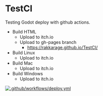 # TestCI

Testing Godot deploy with github actions.

- Build HTML
  - Upload to itch.io
  - Upload to gh-pages branch
    - <https://rakkarage.github.io/TestCI/>
- Build Linux
  - Upload to itch.io
- Build Mac
  - Upload to itch.io
- Build Windows
  - Upload to itch.io

[![.github/workflows/deploy.yml](https://github.com/rakkarage/TestCI/actions/workflows/deploy.yml/badge.svg)](https://github.com/rakkarage/TestCI/actions/workflows/deploy.yml)
